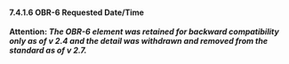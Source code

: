 #### 7.4.1.6 OBR-6 Requested Date/Time

**Attention: _The OBR-6 element was retained for backward compatibility only as of v 2.4 and the detail was withdrawn and removed from the standard as of v 2.7._**
